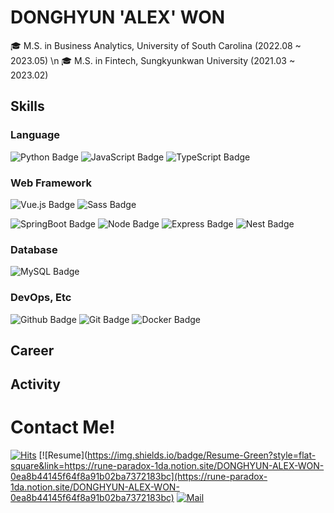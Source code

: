 <h1> DONGHYUN 'ALEX' WON  </h1>
🎓 M.S. in Business Analytics, University of South Carolina (2022.08 ~ 2023.05) \n
🎓 M.S. in Fintech, Sungkyunkwan University (2021.03 ~ 2023.02)


## Skills

### Language
![Python Badge](https://img.shields.io/badge/Python-235A97?style=flat-square&logo=Python&logoColor=white)
![JavaScript Badge](https://img.shields.io/badge/JavaScript-F7DF1E?style=flat-square&logo=JavaScript&logoColor=white)
![TypeScript Badge](https://img.shields.io/badge/R-235A97?style=flat-square&logo=R&logoColor=white)


### Web Framework
![Vue.js Badge](https://img.shields.io/badge/Vue.js-4fc08d?style=flat-square&logo=Vue.js&logoColor=white)
![Sass Badge](https://img.shields.io/badge/Sass-CC6699?style=flat-square&logo=Sass&logoColor=white)

![SpringBoot Badge](https://img.shields.io/badge/SpringBoot-80ea6e?style=flat-square&logo=SpringBoot&logoColor=white)
![Node Badge](https://img.shields.io/badge/Node.js-026e00?style=flat-square&logo=Node.js&logoColor=white)
![Express Badge](https://img.shields.io/badge/Express-FFFFFF?style=flat-square&logo=express&logoColor=black)
![Nest Badge](https://img.shields.io/badge/Nest.Js-cc0000?style=flat-square&logo=NestJs&logoColor=white)

### Database
![MySQL Badge](https://img.shields.io/badge/MySQL-4479a1?style=flat-square&logo=Mysql&logoColor=white)

### DevOps, Etc
![Github Badge](https://img.shields.io/badge/Github-000000?style=flat-square&logo=Github&logoColor=white)
![Git Badge](https://img.shields.io/badge/Git-dd2c00?style=flat-square&logo=Git&logoColor=white)
![Docker Badge](https://img.shields.io/badge/Docker-2496ed?style=flat-square&logo=Docker&logoColor=white)

## Career


## Activity

 # Contact Me!
 
[![Hits](https://hits.seeyoufarm.com/api/count/incr/badge.svg?url=https://github.com/devsungmin)](https://hits.seeyoufarm.com)
[![Resume](https://img.shields.io/badge/Resume-Green?style=flat-square&link=https://rune-paradox-1da.notion.site/DONGHYUN-ALEX-WON-0ea8b44145f64f8a91b02ba7372183bc](https://rune-paradox-1da.notion.site/DONGHYUN-ALEX-WON-0ea8b44145f64f8a91b02ba7372183bc)
[![Mail](https://img.shields.io/badge/Gmail-d14836?style=flat-square&logo=Gmail&logoColor=white&link=mailto:dhalexwon@gmail.com)](mailto:dhalexwon@gmail.com)

</div>
